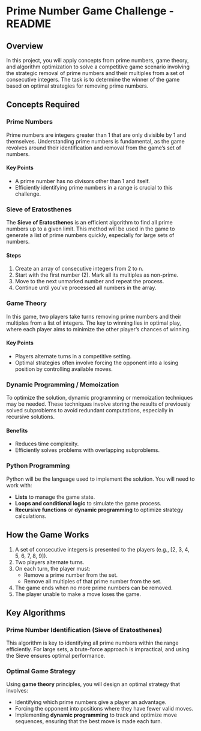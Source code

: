 # Prime Number Game Challenge - README

## Overview

In this project, you will apply concepts from prime numbers, game theory, and algorithm optimization to solve a competitive game scenario involving the strategic removal of prime numbers and their multiples from a set of consecutive integers. The task is to determine the winner of the game based on optimal strategies for removing prime numbers.

## Concepts Required

### Prime Numbers

Prime numbers are integers greater than 1 that are only divisible by 1 and themselves. Understanding prime numbers is fundamental, as the game revolves around their identification and removal from the game’s set of numbers.

#### Key Points

- A prime number has no divisors other than 1 and itself.
- Efficiently identifying prime numbers in a range is crucial to this challenge.

### Sieve of Eratosthenes

The **Sieve of Eratosthenes** is an efficient algorithm to find all prime numbers up to a given limit. This method will be used in the game to generate a list of prime numbers quickly, especially for large sets of numbers.

#### Steps

1. Create an array of consecutive integers from 2 to n.
2. Start with the first number (2). Mark all its multiples as non-prime.
3. Move to the next unmarked number and repeat the process.
4. Continue until you've processed all numbers in the array.

### Game Theory

In this game, two players take turns removing prime numbers and their multiples from a list of integers. The key to winning lies in optimal play, where each player aims to minimize the other player’s chances of winning.

#### Key Points

- Players alternate turns in a competitive setting.
- Optimal strategies often involve forcing the opponent into a losing position by controlling available moves.

### Dynamic Programming / Memoization

To optimize the solution, dynamic programming or memoization techniques may be needed. These techniques involve storing the results of previously solved subproblems to avoid redundant computations, especially in recursive solutions.

#### Benefits

- Reduces time complexity.
- Efficiently solves problems with overlapping subproblems.

### Python Programming

Python will be the language used to implement the solution. You will need to work with:

- **Lists** to manage the game state.
- **Loops and conditional logic** to simulate the game process.
- **Recursive functions** or **dynamic programming** to optimize strategy calculations.

## How the Game Works

1. A set of consecutive integers is presented to the players (e.g., [2, 3, 4, 5, 6, 7, 8, 9]).
2. Two players alternate turns.
3. On each turn, the player must:
   - Remove a prime number from the set.
   - Remove all multiples of that prime number from the set.
4. The game ends when no more prime numbers can be removed.
5. The player unable to make a move loses the game.

## Key Algorithms

### Prime Number Identification (Sieve of Eratosthenes)

This algorithm is key to identifying all prime numbers within the range efficiently. For large sets, a brute-force approach is impractical, and using the Sieve ensures optimal performance.

### Optimal Game Strategy

Using **game theory** principles, you will design an optimal strategy that involves:

- Identifying which prime numbers give a player an advantage.
- Forcing the opponent into positions where they have fewer valid moves.
- Implementing **dynamic programming** to track and optimize move sequences, ensuring that the best move is made each turn.
